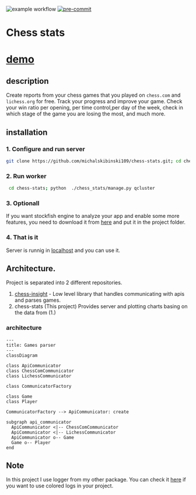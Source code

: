 ![example workflow](https://github.com/michalskibinski109/chess-stats/actions/workflows/python-app.yml/badge.svg)
[![pre-commit](https://img.shields.io/badge/pre--commit-enabled-brightgreen?logo=pre-commit)](https://github.com/pre-commit/pre-commit)

# Chess stats

# [demo](https://michalskibinski109.github.io/chess-stats/)

## description

Create reports from your chess games that you played on `chess.com` and `lichess.org` for free. Track your progress and improve your game. Check your win ratio per opening,
per time control,per day of the week, check in which stage of the game you are losing the most, and much more.

## installation

### 1. Configure and run server

```bash
git clone https://github.com/michalskibinski109/chess-stats.git; cd chess-stats;  python -m pip install -r requirements.txt; python  ./chess_stats/manage.py migrate; python  ./chess_stats/manage.py runserver
```

### 2. Run worker
```bash
 cd chess-stats; python  ./chess_stats/manage.py qcluster
```


### 3. Optionall

If you want stockfish engine to analyze your app and enable some more features, you need to download it from [here](https://stockfishchess.org/download/) and put it in the project folder.

### 4. That is it
Server is runnig in [localhost](localhost:8000) and you can use it.

## Architecture.

Project is separated into 2 different repositories.
1. [chess-insight](https://github.com/michalskibinski109/chess_insight) - Low level library that handles communicating with apis and parses games.
2. chess-stats (This project) Provides server and plotting charts basing on the data from (1.)
 
### architecture

```mermaid
---
title: Games parser
---
classDiagram

class ApiCommunicator
class ChessComCommunicator
class LichessCommunicator

class CommunicatorFactory

class Game
class Player

CommunicatorFactory --> ApiCommunicator: create

subgraph api_communicator
  ApiCommunicator <|-- ChessComCommunicator
  ApiCommunicator <|-- LichessCommunicator
  ApiCommunicator o-- Game
  Game o-- Player
end
```






## Note

In this project I use logger from my other package. You can check it [here](https://github.com/michalskibinski109/easy_logs) if you want to use colored logs in your project.
